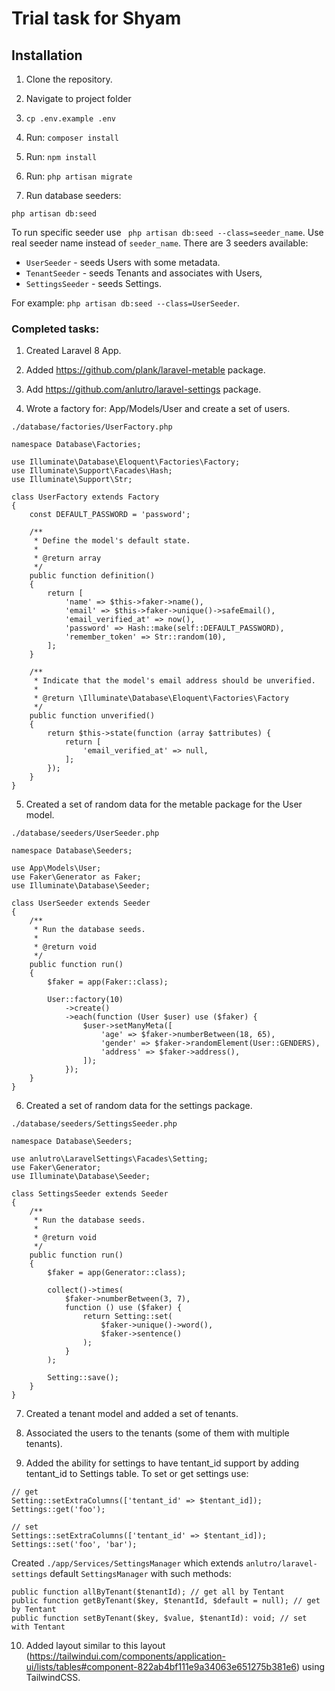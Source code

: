 # Trial task for Shyam

## Installation
1. Clone the repository.


2. Navigate to project folder


3. ```cp .env.example .env```


4. Run: ```composer install```


5. Run: ```npm install```


6. Run: ```php artisan migrate```


7. Run database seeders:
```
php artisan db:seed
```
To run specific seeder use ``` php artisan db:seed --class=seeder_name```. Use real seeder name instead of ```seeder_name```.
There are 3 seeders available:
 - ```UserSeeder``` - seeds Users with some metadata.
 - ```TenantSeeder``` - seeds Tenants and associates with Users,
 - ```SettingsSeeder``` - seeds Settings.

For example: ```php artisan db:seed --class=UserSeeder```.

### Completed tasks:
1. Created Laravel 8 App.


2. Added https://github.com/plank/laravel-metable package.


3. Add https://github.com/anlutro/laravel-settings package.


4. Wrote a factory for: App/Models/User and create a set of users.
```
./database/factories/UserFactory.php

namespace Database\Factories;

use Illuminate\Database\Eloquent\Factories\Factory;
use Illuminate\Support\Facades\Hash;
use Illuminate\Support\Str;

class UserFactory extends Factory
{
    const DEFAULT_PASSWORD = 'password';

    /**
     * Define the model's default state.
     *
     * @return array
     */
    public function definition()
    {
        return [
            'name' => $this->faker->name(),
            'email' => $this->faker->unique()->safeEmail(),
            'email_verified_at' => now(),
            'password' => Hash::make(self::DEFAULT_PASSWORD),
            'remember_token' => Str::random(10),
        ];
    }

    /**
     * Indicate that the model's email address should be unverified.
     *
     * @return \Illuminate\Database\Eloquent\Factories\Factory
     */
    public function unverified()
    {
        return $this->state(function (array $attributes) {
            return [
                'email_verified_at' => null,
            ];
        });
    }
}
```


5. Created a set of random data for the metable package for the User model.
```
./database/seeders/UserSeeder.php

namespace Database\Seeders;

use App\Models\User;
use Faker\Generator as Faker;
use Illuminate\Database\Seeder;

class UserSeeder extends Seeder
{
    /**
     * Run the database seeds.
     *
     * @return void
     */
    public function run()
    {
        $faker = app(Faker::class);

        User::factory(10)
            ->create()
            ->each(function (User $user) use ($faker) {
                $user->setManyMeta([
                    'age' => $faker->numberBetween(18, 65),
                    'gender' => $faker->randomElement(User::GENDERS),
                    'address' => $faker->address(),
                ]);
            });
    }
}
```

6. Created a set of random data for the settings package.
```
./database/seeders/SettingsSeeder.php

namespace Database\Seeders;

use anlutro\LaravelSettings\Facades\Setting;
use Faker\Generator;
use Illuminate\Database\Seeder;

class SettingsSeeder extends Seeder
{
    /**
     * Run the database seeds.
     *
     * @return void
     */
    public function run()
    {
        $faker = app(Generator::class);

        collect()->times(
            $faker->numberBetween(3, 7),
            function () use ($faker) {
                return Setting::set(
                    $faker->unique()->word(),
                    $faker->sentence()
                );
            }
        );

        Setting::save();
    }
}
```

7. Created a tenant model and added a set of tenants.

8. Associated the users to the tenants (some of them with multiple tenants).

9. Added the ability for settings to have tentant_id support by adding tentant_id to Settings table.
To set or get settings use:
```
// get
Setting::setExtraColumns(['tentant_id' => $tentant_id]);
Settings::get('foo');

// set
Settings::setExtraColumns(['tentant_id' => $tentant_id]);
Settings::set('foo', 'bar');
```

Created ```./app/Services/SettingsManager``` which extends ```anlutro/laravel-settings``` default ```SettingsManager``` with such methods:
```
public function allByTenant($tenantId); // get all by Tentant
public function getByTenant($key, $tenantId, $default = null); // get by Tentant
public function setByTenant($key, $value, $tenantId): void; // set with Tentant
```

10. Added layout similar to this layout (https://tailwindui.com/components/application-ui/lists/tables#component-822ab4bf111e9a34063e651275b381e6) using TailwindCSS.
